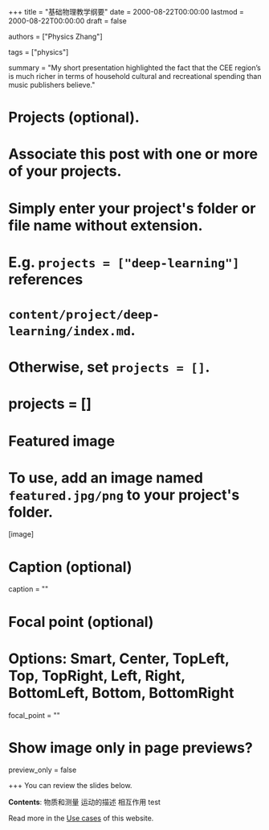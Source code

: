 +++
title = "基础物理教学纲要"
date = 2000-08-22T00:00:00
lastmod = 2000-08-22T00:00:00
draft = false

authors = ["Physics Zhang"]

tags = ["physics"]

summary = "My short presentation highlighted the fact that the CEE region’s is much richer in terms of household cultural and recreational spending than music publishers believe."

# Projects (optional).
#   Associate this post with one or more of your projects.
#   Simply enter your project's folder or file name without extension.
#   E.g. `projects = ["deep-learning"]` references 
#   `content/project/deep-learning/index.md`.
#   Otherwise, set `projects = []`.
# projects = []

# Featured image
# To use, add an image named `featured.jpg/png` to your project's folder. 
[image]
  # Caption (optional)
  caption = ""

  # Focal point (optional)
  # Options: Smart, Center, TopLeft, Top, TopRight, Left, Right, BottomLeft, Bottom, BottomRight
  focal_point = ""

  # Show image only in page previews?
  preview_only = false


+++
You can review the slides below.

**Contents**:
物质和测量
运动的描述
相互作用
test

Read more in the [Use cases](./usecase/) of this website.

